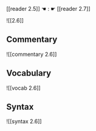 [[reader 2.5]] ☚ : ☛ [[reader 2.7]]

![[2.6]]

## Commentary

![[commentary 2.6]]

## Vocabulary

![[vocab 2.6]]

## Syntax

![[syntax 2.6]]

